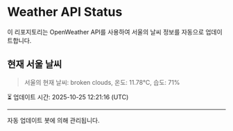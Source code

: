 
# Weather API Status

이 리포지토리는 OpenWeather API를 사용하여 서울의 날씨 정보를 자동으로 업데이트합니다.

## 현재 서울 날씨
> 서울의 현재 날씨: broken clouds, 온도: 11.78°C, 습도: 71%

⏳ 업데이트 시간: 2025-10-25 12:21:16 (UTC)

---
자동 업데이트 봇에 의해 관리됩니다.
